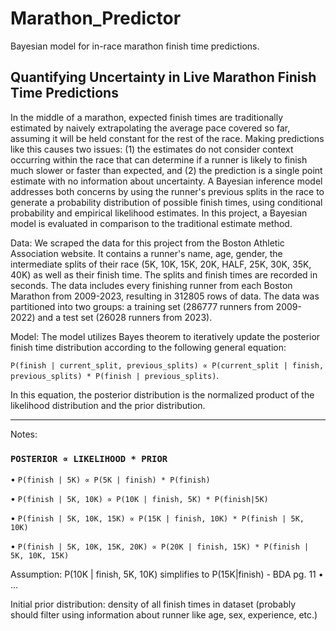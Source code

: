 # Marathon_Predictor
Bayesian model for in-race marathon finish time predictions.

## Quantifying Uncertainty in Live Marathon Finish Time Predictions
In the middle of a marathon, expected finish times are traditionally estimated by naively extrapolating the average
pace covered so far, assuming it will be held constant for the rest of the race. Making predictions like this causes
two issues: (1) the estimates do not consider context occurring within the race that can determine if a runner is
likely to finish much slower or faster than expected, and (2) the prediction is a single point estimate with no 
information about uncertainty. A Bayesian inference model addresses both concerns by using the runner's previous 
splits in the race to generate a probability distribution of possible finish times, using conditional probability 
and empirical likelihood estimates. In this project, a Bayesian model is evaluated in comparison to the traditional
estimate method.

Data:
	We scraped the data for this project from the Boston Athletic Association website. It contains a runner's name,
age, gender, the intermediate splits of their race (5K, 10K, 15K, 20K, HALF, 25K, 30K, 35K, 40K) as well as their
finish time. The splits and finish times are recorded in seconds. The data includes every finishing runner from each
Boston Marathon from 2009-2023, resulting in 312805 rows of data. The data was partitioned into two groups: a 
training set (286777 runners from 2009-2022) and a test set (26028 runners from 2023). 

Model:
    The model utilizes Bayes theorem to iteratively update the posterior finish time distribution according to the
following general equation: 

`P(finish | current_split, previous_splits) ∝ P(current_split | finish, previous_splits) * P(finish | previous_splits)`. 

In this equation,
the posterior distribution is the normalized product of the likelihood distribution and the prior distribution. 


-------
Notes:


### `POSTERIOR ∝ LIKELIHOOD * PRIOR`

•	`P(finish | 5K) ∝ P(5K | finish) * P(finish)`

•	`P(finish | 5K, 10K) ∝ P(10K | finish, 5K) * P(finish|5K)`

•	`P(finish | 5K, 10K, 15K) ∝ P(15K | finish, 10K) * P(finish | 5K, 10K)`

•	`P(finish | 5K, 10K, 15K, 20K) ∝ P(20K | finish, 15K) * P(finish | 5K, 10K, 15K)`



Assumption: P(10K | finish, 5K, 10K) simplifies to P(15K|finish)  - BDA pg. 11
•	…

Initial prior distribution: density of all finish times in dataset (probably should filter using information about runner like age, sex, experience, etc.)


